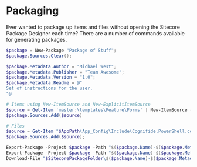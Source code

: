 # Packaging

Ever wanted to package up items and files without opening the Sitecore Package Designer each time? There are a number of commands available for generating packages.

```powershell
$package = New-Package "Package of Stuff";
$package.Sources.Clear();

$package.Metadata.Author = "Michael West";
$package.Metadata.Publisher = "Team Awesome";
$package.Metadata.Version = "1.0";
$package.Metadata.Readme = @"
Set of instructions for the user.
"@

# Items using New-ItemSource and New-ExplicitItemSource
$source = Get-Item 'master:\templates\Feature\Forms' | New-ItemSource -Name 'Forms Feature' -InstallMode Overwrite $package.Sources.Add($source)
$package.Sources.Add($source)

# Files
$source = Get-Item "$AppPath\App_Config\Include\Cognifide.PowerShell.config" | New-ExplicitFileSource -Name "Configuration File"
$package.Sources.Add($source);

Export-Package -Project $package -Path "$($package.Name)-$($package.Metadata.Version).xml"
Export-Package -Project $package -Path "$($package.Name)-$($package.Metadata.Version).zip" -Zip
Download-File "$SitecorePackageFolder\$($package.Name)-$($package.Metadata.Version).zip"
```